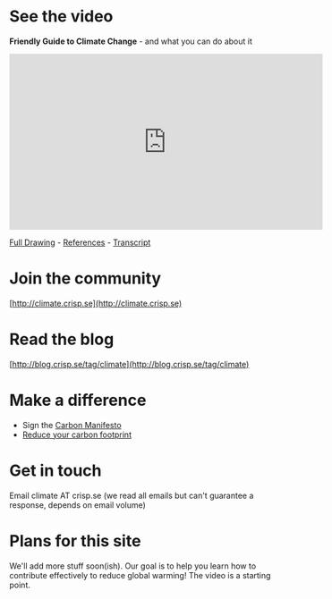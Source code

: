 # See the video

**Friendly Guide to Climate Change** - and what you can do about it

<iframe width="560" height="315" src="https://www.youtube.com/embed/3CM_KkDuzGQ" frameborder="0" allowfullscreen></iframe>

[Full Drawing](http://everytoncounts.org/images/Friendly-Guide-to-Climate-Change.jpeg) - [References](https://docs.google.com/document/d/1Zh2aqWDguue6Cig-3T1G7wTcLcxbGi2WXZpFMj9M9Tw/edit) - [Transcript](https://docs.google.com/document/d/1eW-SfSCFwRQrxx2IPeec33ZHELXuDkFIvG0BdtCH1Ww/edit)

# Join the community

[http://climate.crisp.se](http://climate.crisp.se)

# Read the blog

[http://blog.crisp.se/tag/climate](http://blog.crisp.se/tag/climate)

# Make a difference

* Sign the [Carbon Manifesto](http://carbonmanifesto.org)
* [Reduce your carbon footprint](/carbonguide)

# Get in touch

Email climate AT crisp.se (we read all emails but can't guarantee a response, depends on email volume)

# Plans for this site
We'll add more stuff soon(ish). Our goal is to help you learn how to contribute effectively to reduce global warming! The video is a starting point.

